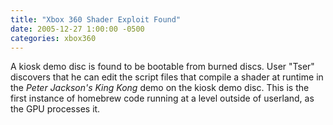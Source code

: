 ```yaml
---
title: "Xbox 360 Shader Exploit Found"
date: 2005-12-27 1:00:00 -0500
categories: xbox360
---
```


A kiosk demo disc is found to be bootable from burned discs. User "Tser" discovers that he can edit the script files that compile a shader at  runtime in the *Peter Jackson's King Kong* demo on the kiosk demo disc. This is the first instance of homebrew code running at a level  outside of userland, as the GPU processes it.